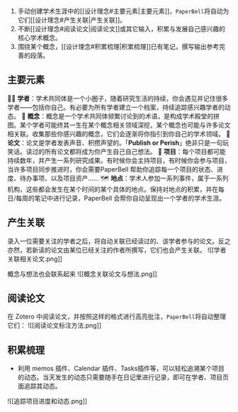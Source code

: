1. 手动创建学术生涯中的[[设计理念#主要元素|主要元素]]，`PaperBell`将自动为它们[[设计理念#产生关联|产生关联]]。
2. 不断[[设计理念#阅读论文|阅读论文]]或其它输入，积累与发展自己感兴趣的核心学术概念。
3. 围绕某个概念，[[设计理念#积累梳理|积累梳理]]已有笔记，撰写输出参考完善的段落。
## 主要元素
🧑‍🔬 **学者**：学术共同体是一个小圈子，随着研究生活的持续，你会遇见并记住很多学者——包括你自己。有必要为所有学者建立一个档案，持续追踪感兴趣学者的动态。
🤔️ **概念**：概念是一个学术共同体频繁讨论到的术语，是构成学术殿堂的拼图。某个学者可能终其一生在某个概念相关领域深挖，某个概念也可能与许多论文相关联。收集那些你感兴趣的概念，它们会逐渐将你指引到你自己的学术领域。
📑 **论文**：论文是学者发表声音、积攒声望的。「**Publish or Perish**」绝非只是一句玩笑话。读过的所有论文都将成为你产生自己自己想法。
📁 **项目**：每个项目都可能持续数年，并产生一系列研究成果。有时候你会主持项目，有时候你会参与项目，当许多项目同步推进时，你会需要PaperBell 帮助你追踪每一个项目的状态、进度、待办事项、以及项目资产......
🗺️ **地点**：学术人参加一系列事件，属于一系列机构，这些都会发生在某个时间的某个具体的地点。保持对地点的积累，并在每日/每周的笔记中进行记录，PaperBell 会帮你自动呈现出一个学者的学术生涯。
## 产生关联
录入一位需要关注的学者之后，将自动关联已经读过的、该学者参与的论文。反之亦然，若新读的论文由某位已经关注的作者所撰写，它们也会产生关联。
![[学者关联相关论文.png]]

概念与想法也会联系起来
![[概念关联论文与想法.png]]
## 阅读论文
在 Zotero 中阅读论文，并按照这样的格式进行高亮批注，`PaperBell`将自动整理它们：
![[阅读论文标注方法.png]]
## 积累梳理
- 利用 memos 插件、Calendar 插件、Tasks插件等，可以轻松追溯某个项目的动态。当天发生的动态只需要随手在日记里进行记录，即可在学者、项目页面追踪其动态。

![[追踪项目进度和动态.png]]
